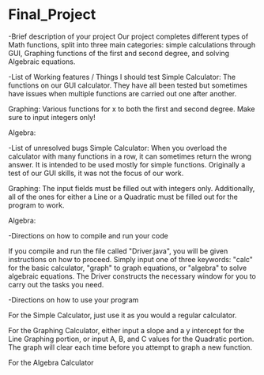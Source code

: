 # Final_Project

-Brief description of your project
Our project completes different types of Math functions, split into three main categories: simple calculations through GUI, Graphing functions of the first and second degree, and solving Algebraic equations.

-List of Working features / Things I should test
Simple Calculator:
The functions on our GUI calculator. They have all been tested but sometimes have issues when multiple functions are carried out one after another. 

Graphing:
Various functions for x to both the first and second degree. Make sure to input integers only!

Algebra:


-List of unresolved bugs
Simple Calculator:
When you overload the calculator with many functions in a row, it can sometimes return the wrong answer. It is intended to be used mostly for simple functions. Originally a test of our GUI skills, it was not the focus of our work.

Graphing:
The input fields must be filled out with integers only. Additionally, all of the ones for either a Line or a Quadratic must be filled out for the program to work.


Algebra:



-Directions on how to compile and run your code 

If you compile and run the file called "Driver.java", you will be given instructions on how to proceed. Simply input one of three keywords: "calc" for the basic calculator, "graph" to graph equations, or "algebra" to solve algebraic equations. The Driver constructs the necessary window for you to carry out the tasks you need. 


-Directions on how to use your program

For the Simple Calculator, just use it as you would a regular calculator.

For the Graphing Calculator, either input a slope and a y intercept for the Line Graphing portion, or input A, B, and C values for the Quadratic portion. The graph will clear each time before you attempt to graph a new function. 

For the Algebra Calculator
